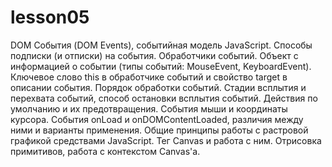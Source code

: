 # lesson05
DOM События (DOM Events), событийная модель JavaScript. Способы подписки (и отписки) на события. Обработчики событий. Объект с информацией о событии (типы событий: MouseEvent, KeyboardEvent). Ключевое слово this в обработчике событий и свойство target в описании события. Порядок обработки событий. Стадии всплытия и перехвата событий, способ остановки всплытия событий. Действия по умолчанию и их предотвращения. События мыши и координаты курсора. События onLoad и onDOMContentLoaded, различия между ними и варианты применения. Общие принципы работы с растровой графикой средствами JavaScript. Тег Canvas и работа с ним. Отрисовка примитивов, работа с контекстом Canvas'а.
